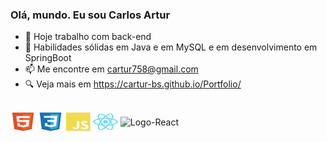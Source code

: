 ### Olá, mundo. Eu sou Carlos Artur

- 🔭 Hoje trabalho com back-end
- 🌱 Habilidades sólidas em Java e em MySQL e em desenvolvimento em SpringBoot
- 📫 Me encontre em cartur758@gmail.com
- 🔍 Veja mais em https://cartur-bs.github.io/Portfolio/ 


<div style="display: inline_block"><br>
    <img align="center" alt="Logo-HTML" height="30" width="40" src="https://raw.githubusercontent.com/devicons/devicon/master/icons/html5/html5-original.svg">
    <img align="center" alt="Logo-CSS" height="30" width="40" src="https://raw.githubusercontent.com/devicons/devicon/master/icons/css3/css3-original.svg">
  <img align="center" alt="Logo-Js" height="30" width="40" src="https://raw.githubusercontent.com/devicons/devicon/master/icons/javascript/javascript-plain.svg">
  <img align="center" alt="Logo-React" height="30" width="40" src="https://raw.githubusercontent.com/devicons/devicon/master/icons/react/react-original.svg">
  <img align="center" alt="Logo-React" height="30" width="40" src="https://raw.githubusercontent.com/devicons/devicon/master/icons/java/java">
</div>
